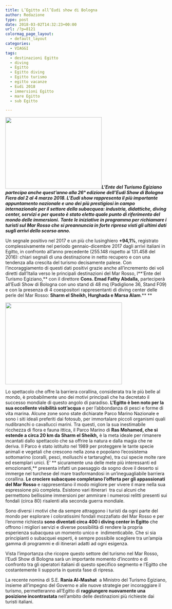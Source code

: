 ```yaml
---
title: L’Egitto all’Eudi show di Bologna
author: Redazione
type: post
date: 2018-03-02T14:32:23+00:00
url: /?p=8121
colormag_page_layout:
  - default_layout
categories:
  - VIAGGI
tags:
  - destinazioni Egitto
  - diving
  - Egitto
  - Egitto diving
  - Egitto turismo
  - egitto vacanze
  - Eudi 2018
  - immersioni Egitto
  - mare Egitto
  - sub Egitto

---
```

**_<img decoding="async" loading="lazy" class="size-medium wp-image-8124 alignleft" src="https://progressonline.it/wp-content/uploads/2018/03/EuropeanDiveShow2018-300x223.png" alt="" width="300" height="223" />L’Ente del Turismo Egiziano partecipa anche quest’anno alla 26° edizione dell’Eudi Show di Bologna Fiera dal 2 al 4 marzo 2018. L’Eudi show rappresenta il più importante appuntamento nazionale e uno dei più prestigiosi in campo internazionale per il settore della subacquea: industria, didattiche, diving center, servizi e per questo è stato eletto quale punto di riferimento del mondo delle immersioni._** **_Tante le iniziative in programma per richiamare i turisti sul Mar Rosso che si preannuncia in forte ripresa visti gli ultimi dati sugli arrivi dello scorso anno._** 

Un segnale positivo nel 2017 e un più che lusinghiero **+94,1%**, registrato complessivamente nel periodo gennaio-dicembre 2017 dagli arrivi italiani in Egitto, in confronto all&#8217;anno precedente (255.148 rispetto ai 131.458 del 2016): chiari segnali di una destinazione in netto recupero e con una tendenza alla crescita del turismo decisamente palese. Con l’incoraggiamento di questi dati positivi grazie anche all’incremento dei voli diretti dall’Italia verso le principali destinazioni del Mar Rosso, l**’Ente del Turismo Egiziano,** con il direttore **Cons. Emad Fathy Abdalla,** parteciperà all’Eudi Show di Bologna con uno stand di 48 mq (Padiglione 36, Stand F09) e con la presenza di 4 coespositori rappresentanti di diving center delle perle del Mar Rosso: **Sharm el Sheikh, Hurghada e Marsa Alam**.** **

**_<img decoding="async" loading="lazy" class="wp-image-8122 alignright" src="https://progressonline.it/wp-content/uploads/2018/03/egitto-300x211.png" alt="" width="363" height="255" />_**

Lo spettacolo che offre la barriera corallina, considerata tra le più belle al mondo, è probabilmente uno dei motivi principali che ha decretato il successo mondiale di questo angolo di paradiso. **L’Egitto è ben noto per la sua eccellente visibilità sott’acqua** e per l’abbondanza di pesci e forme di vita marina. Alcune zone sono state dichiarate Parco Marino Nazionale e sono i siti ideali preferiti dai fotosub, per immortalare piccoli organismi quali nudibranchi o cavallucci marini. Tra questi, con la sua inestimabile ricchezza di flora e fauna ittica, il Parco Marino di **Ras Mohamed, che si estende a circa 20 km da** **Sharm el Sheikh,** è la meta ideale per rimanere incantati dallo spettacolo che sa offrire la natura e dalla magia che ne deriva. Il Parco è stato istituito nel 1989 per proteggere le tante specie animali e vegetali che crescono nella zona e popolano l&#8217;ecosistema sottomarino (coralli, pesci, molluschi e tartarughe), tra cui specie molte rare ed esemplari unici. E’ ** sicuramente una delle mete più interessanti ed emozionanti,** presenta infatti un paesaggio da sogno dove il deserto si immerge nel turchese del mare trasformandosi in un’ineguagliabile barriera corallina. **Le crociere subacquee completano l&#8217;offerta per gli appassionati del Mar Rosso** e rappresentano il modo migliore per vivere il mare nella sua espressione più completa. Esistono vari itinerari  tra cui alcuni che permettono bellissime immersioni per ammirare i numerosi relitti presenti sui fondali (circa 80) risalenti alla seconda guerra mondiale.

Sono diversi i motivi che da sempre attraggono i turisti da ogni parte del mondo per esplorare i coloratissimi fondali mozzafiato del Mar Rosso e per l’enorme richiesta **sono diventati circa 400 i diving center in Egitto** che offrono i migliori servizi e diverse possibilità di rendere la propria esperienza subacquea un momento unico e  indimenticabile. Che si sia principianti o subacquei esperti, è sempre possibile scegliere tra un’ampia gamma di programmi e di itinerari adatti ad ogni esigenza.

Vista l’importanza che ricopre questo settore del turismo nel Mar Rosso, l’Eudi Show di Bologna sarà un importante momento d’incontro e di confronto tra gli operatori italiani di questo specifico segmento e l’Egitto che costantemente li supporta in questa fase di ripresa.

La recente nomina di S.E. **Rania Al-Mashat**  a Ministro del Turismo Egiziano, insieme all’impegno del Governo e alle nuove strategie per incoraggiare il turismo, permetteranno all’Egitto di **raggiungere nuovamente una posizione incontrastata** nell’ambito delle destinazioni più richieste dai turisti italiani.